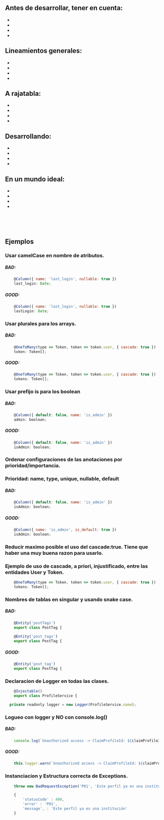 ## Antes de desarrollar, tener en cuenta:
-

-

-

-

## Lineamientos generales:

-

-

-

-


## A rajatabla:

-

-

-

-


## Desarrollando:

-

-

-

-

## En un mundo ideal:

-

-

-

-

<br />
<br />
<br />

## Ejemplos

### Usar camelCase en nombre de atributos.
##### BAD:
```javascript
    @Column({ name: 'last_login', nullable: true })
    last_login: Date;
```

##### GOOD:
```javascript
    @Column({ name: 'last_login', nullable: true })
    lastLogin: Date;
```

### Usar plurales para los arrays.
##### BAD:
```javascript
    @OneToMany(type => Token, token => token.user, { cascade: true })
    token: Token[];
```

##### GOOD:
```javascript
    @OneToMany(type => Token, token => token.user, { cascade: true })
    tokens: Token[];
```

### Usar prefijo is para los boolean
##### BAD:
```javascript
    @Column({ default: false, name: 'is_admin' })
    admin: boolean;
```

##### GOOD:
```javascript
    @Column({ default: false, name: 'is_admin' })
    isAdmin: boolean;
```

### Ordenar configuraciones de las anotaciones por prioridad/importancia.
### Prioridad: name, type, unique, nullable, default
##### BAD:
```javascript
    @Column({ default: false, name: 'is_admin' })
    isAdmin: boolean;
```

##### GOOD:
```javascript
    @Column({ name: 'is_admin', is_default: true })
    isAdmin: boolean;
```

### Reducir maximo posible el uso del cascade:true. Tiene que haber una muy buena razon para usarlo.
### Ejemplo de uso de cascade, a priori, injustificado, entre las entidades User y Token.
```javascript
    @OneToMany(type => Token, token => token.user, { cascade: true })
    tokens: Token[];
```

### Nombres de tablas en singular y usando snake case.
##### BAD:
```javascript
    @Entity('postTags')
    export class PostTag {
    
    @Entity('post_tags')
    export class PostTag {   
```

##### GOOD:
```javascript
    @Entity('post_tag')
    export class PostTag {
```

### Declaracion de Logger en todas las clases.
```javascript
    @Injectable()
    export class ProfileService {

  private readonly logger = new Logger(ProfileService.name); 
```

### Logueo con logger y NO con console.log()
##### BAD:
```javascript
    console.log(`Unauthorized access -> ClaimProfileId: ${claimProfileId}, BodyPostId: ${bodyPostId}`);
```

##### GOOD:
```javascript
    this.logger.warn(`Unauthorized access -> ClaimProfileId: ${claimProfileId}, BodyPostId: ${bodyPostId}`);
```

### Instanciacion y Estructura correcta de Exceptions.
```javascript
    throw new BadRequestException('P01', 'Este perfil ya es una institución');

    {
        'statusCode' : 400,
        'error' : 'P01',
        'message', : 'Este perfil ya es una institución'
    }
```
